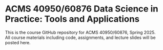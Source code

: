 # ACMS 40950/60876 Data Science in Practice: Tools and Applications

This is the course GitHub repository for ACMS 40950/60876, Spring 2025. All course materials including code, assignments, and lecture slides will be posted here.
